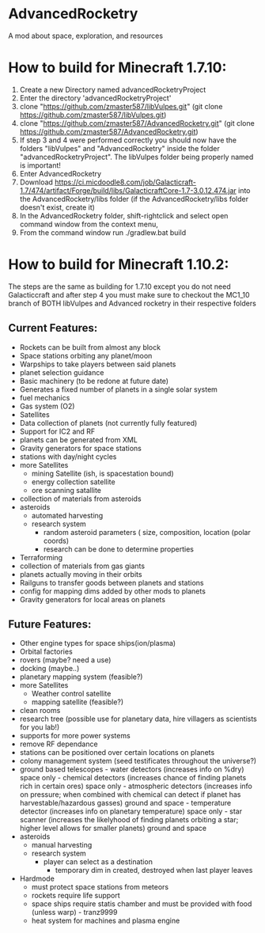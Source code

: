 # AdvancedRocketry
A mod about space, exploration, and resources

# How to build for Minecraft 1.7.10:

1. Create a new Directory named advancedRocketryProject
2. Enter the directory 'advancedRocketryProject'
3. clone "https://github.com/zmaster587/libVulpes.git" (git clone https://github.com/zmaster587/libVulpes.git)
4. clone "https://github.com/zmaster587/AdvancedRocketry.git" (git clone https://github.com/zmaster587/AdvancedRocketry.git)
5. If step 3 and 4 were performed correctly you should now have the folders "libVulpes" and "AdvancedRocketry" inside the folder "advancedRocketryProject".  The libVulpes folder being properly named is important!
6. Enter AdvancedRocketry
7. Download https://ci.micdoodle8.com/job/Galacticraft-1.7/474/artifact/Forge/build/libs/GalacticraftCore-1.7-3.0.12.474.jar into the AdvancedRocketry/libs folder (if the AdvancedRocketry/libs folder doesn't exist, create it)
8. In the AdvancedRocketry folder, shift-rightclick and select open command window from the context menu, 
9. From the command window run ./gradlew.bat build


# How to build for Minecraft 1.10.2:
The steps are the same as building for 1.7.10 except you do not need Galacticcraft and after step 4 you must make sure to checkout the MC1_10 branch of BOTH libVulpes and Advanced rocketry in their respective folders


## Current Features:
- Rockets can be built from almost any block
- Space stations orbiting any planet/moon
- Warpships to take players between said planets
- planet selection guidance
- Basic machinery (to be redone at future date)
- Generates a fixed number of planets in a single solar system
- fuel mechanics
- Gas system (O2)
- Satellites
- Data collection of planets (not currently fully featured)
- Support for IC2 and RF
- planets can be generated from XML
- Gravity generators for space stations
- stations with day/night cycles
- more Satellites
    - mining Satellite (ish, is spacestation bound)
    - energy collection satellite
    - ore scanning satallite
- collection of materials from asteroids
- asteroids
    - automated harvesting
    - research system
        - random asteroid parameters ( size, composition, location (polar coords)
        - research can be done to determine properties
- Terraforming
- collection of materials from gas giants
- planets actually moving in their orbits
- Railguns to transfer goods between planets and stations
- config for mapping dims added by other mods to planets
- Gravity generators for local areas on planets

## Future Features:
- Other engine types for space ships(ion/plasma)
- Orbital factories
- rovers (maybe? need a use)
- docking (maybe..)
- planetary mapping system (feasible?)
- more Satellites
    - Weather control satellite
    - mapping satellite (feasible?)
- clean rooms
- research tree (possible use for planetary data, hire villagers as scientists for you lab!)
- supports for more power systems
- remove RF dependance
- stations can be positioned over certain locations on planets
- colony management system (seed testificates throughout the universe?)
- ground based telescopes
        - water detectors (increases info on %dry) space only
        - chemical detectors (increases chance of finding planets rich in certain ores) space only
        - atmospheric detectors (increases info on pressure; when combined with chemical can detect if planet has harvestable/hazardous gasses) ground and space
        - temperature detector (increases info on planetary temperature) space only
        - star scanner (increases the likelyhood of finding planets orbiting a star; higher level allows for smaller planets) ground and space
- asteroids
    - manual harvesting
    - research system
        - player can select as a destination
            - temporary dim in created, destroyed when last player leaves
- Hardmode
    - must protect space stations from meteors
    - rockets require life support
    - space ships require statis chamber and must be provided with food (unless warp) - tranz9999
    - heat system for machines and plasma engine
